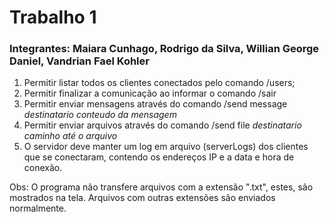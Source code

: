 # Trabalho 1
### Integrantes: Maiara Cunhago, Rodrigo da Silva, Willian George Daniel, Vandrian Fael Kohler

1. Permitir listar todos os clientes conectados pelo comando /users;
2. Permitir finalizar a comunicação ao informar o comando /sair
3. Permitir enviar mensagens através do comando /send message *destinatario* *conteudo da mensagem*
4. Permitir enviar arquivos através do comando /send file *destinatario* *caminho até o arquivo*
5. O servidor deve manter um log em arquivo (serverLogs) dos clientes que se conectaram, contendo os endereços IP e a data e hora de conexão.

Obs: O programa não transfere arquivos com a extensão ".txt", estes, são mostrados na tela. Arquivos com outras extensões são enviados normalmente.
